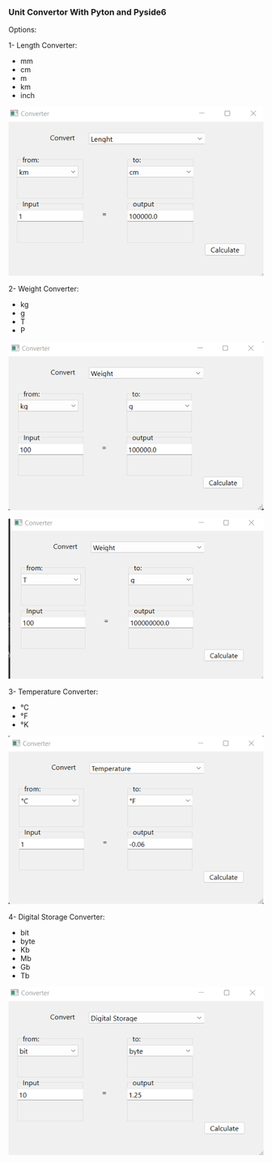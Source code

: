 ### Unit Convertor With Pyton and Pyside6

Options: 

1- Length Converter: 
* mm
* cm
* m
* km
* inch

![](km-cm.png)


2- Weight Converter:
* kg
* g
* T
* P

![](kg-g.png)

![](t-g.png)

3- Temperature Converter:
* °C
* °F
* °K

![](temp.png)

4- Digital Storage Converter:

* bit
* byte
* Kb
* Mb
* Gb
* Tb

![](b-by.png)
